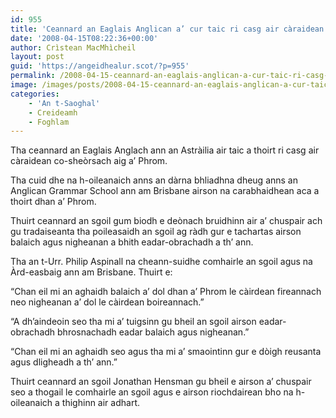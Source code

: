 ```yaml
---
id: 955
title: 'Ceannard an Eaglais Anglican a’ cur taic ri casg air càraidean co-sheòrsach aig a’ Phrom'
date: '2008-04-15T08:22:36+00:00'
author: Crìstean MacMhìcheil
layout: post
guid: 'https://angeidhealur.scot/?p=955'
permalink: /2008-04-15-ceannard-an-eaglais-anglican-a-cur-taic-ri-casg-air-caraidean-co-sheorsach-aig-a-phrom/
image: /images/posts/2008-04-15-ceannard-an-eaglais-anglican-a-cur-taic-ri-casg-air-caraidean-co-sheorsach-aig-a-phrom.webp
categories:
    - 'An t-Saoghal'
    - Creideamh
    - Foghlam
---
```


Tha ceannard an Eaglais Anglach ann an Astràilia air taic a thoirt ri casg air càraidean co-sheòrsach aig a’ Phrom.

Tha cuid dhe na h-oileanaich anns an dàrna bhliadhna dheug anns an Anglican Grammar School ann am Brisbane airson na carabhaidhean aca a thoirt dhan a’ Phrom.

Thuirt ceannard an sgoil gum biodh e deònach bruidhinn air a’ chuspair ach gu tradaiseanta tha poileasaidh an sgoil ag ràdh gur e tachartas airson balaich agus nigheanan a bhith eadar-obrachadh a th’ ann.

Tha an t-Urr. Philip Aspinall na cheann-suidhe comhairle an sgoil agus na Àrd-easbaig ann am Brisbane. Thuirt e:

“Chan eil mi an aghaidh balaich a’ dol dhan a’ Phrom le càirdean fireannach neo nigheanan a’ dol le càirdean boireannach.”

“A dh’aindeoin seo tha mi a’ tuigsinn gu bheil an sgoil airson eadar-obrachadh bhrosnachadh eadar balaich agus nigheanan.”

“Chan eil mi an aghaidh seo agus tha mi a’ smaointinn gur e dòigh reusanta agus dligheadh a th’ ann.”

Thuirt ceannard an sgoil Jonathan Hensman gu bheil e airson a’ chuspair seo a thogail le comhairle an sgoil agus e airson riochdairean bho na h-oileanaich a thighinn air adhart.
